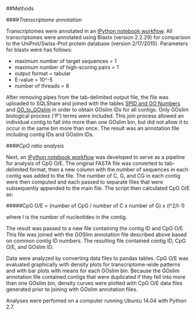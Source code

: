 ##Methods

####*Transcriptome annotation*

Transcriptomes were annotated in an [IPython notebook workflow](https://github.com/jldimond/fish546-2015/tree/master/Course_Project/Workflow). All transcriptomes were annotated using Blastx (version 2.2.29) for comparison to the UniProt/Swiss-Prot protein database (version 2/17/2015). Parameters for blastx were has follows: 

- maximum number of target sequences = 1
- maximum number of high-scoring pairs = 1
- output format = tabular
- E-value = 10^-5
- number of threads = 8

After removing pipes from the tab-delimited output file, the file was uploaded to SQLShare and joined with the tables [SPID and GO Numbers](https://sqlshare.escience.washington.edu/sqlshare/#s=query/sr320@washington.edu/SPID%20and%20GO%20Numbers) and [GO_to_GOslim](https://sqlshare.escience.washington.edu/sqlshare/#s=query/sr320%40washington.edu/GO_to_GOslim) in order to obtain GOslim IDs for all contigs. Only GOslim biological process ('P') terms were included. This join process allowed an individual contig to fall into more than one GOslim bin, but did not allow it to occur in the same bin more than once. The result was an annotation file including contig IDs and GOslim IDs.

####*CpG ratio analysis*

Next, an [IPython notebook workflow](https://github.com/jldimond/fish546-2015/tree/master/Course_Project/Workflow) was developed to serve as a pipeline for analysis of CpG O/E. The original FASTA file was converted to tab-delimited format, then a new column with the number of sequences in each contig was added to the file. The number of C, G, and CG in each contig were then computed and each passed to separate files that were subsequently appended to the main file. The script then calculated CpG O/E as:

#####CpG O/E = (number of CpG / number of C x number of G) x (l^2/l-1)

where l is the number of nucleotides in the contig.

The result was passed to a new file containing the contig ID and CpG O/E. This file was joined with the GOSlim annotation file described above based on common contig ID numbers. The resulting file contained contig ID, CpG O/E, and GOslim ID. 

Data were analyzed by converting data files to pandas tables. CpG O/E was evaluated graphically with density plots for transcriptome-wide patterns and with bar plots with means for each GOslim bin. Because the GOslim annotation file contained contigs that were duplicated if they fell into more than one GOslim bin, density curves were plotted with CpG O/E data files generated prior to joining with GOslim annotation files.

Analyses were perfomed on a computer running Ubuntu 14.04 with Python 2.7.


